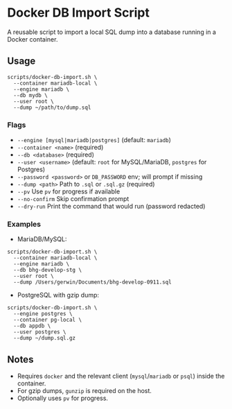 # Docker DB Import Script

A reusable script to import a local SQL dump into a database running in a Docker container.

## Usage

```
scripts/docker-db-import.sh \
  --container mariadb-local \
  --engine mariadb \
  --db mydb \
  --user root \
  --dump ~/path/to/dump.sql
```

### Flags
- `--engine [mysql|mariadb|postgres]` (default: `mariadb`)
- `--container <name>` (required)
- `--db <database>` (required)
- `--user <username>` (default: `root` for MySQL/MariaDB, `postgres` for Postgres)
- `--password <password>` or `DB_PASSWORD` env; will prompt if missing
- `--dump <path>` Path to `.sql` or `.sql.gz` (required)
- `--pv` Use `pv` for progress if available
- `--no-confirm` Skip confirmation prompt
- `--dry-run` Print the command that would run (password redacted)

### Examples
- MariaDB/MySQL:
```
scripts/docker-db-import.sh \
  --container mariadb-local \
  --engine mariadb \
  --db bhg-develop-stg \
  --user root \
  --dump /Users/gerwin/Documents/bhg-develop-0911.sql
```

- PostgreSQL with gzip dump:
```
scripts/docker-db-import.sh \
  --engine postgres \
  --container pg-local \
  --db appdb \
  --user postgres \
  --dump ~/dump.sql.gz
```

## Notes
- Requires `docker` and the relevant client (`mysql`/`mariadb` or `psql`) inside the container.
- For gzip dumps, `gunzip` is required on the host.
- Optionally uses `pv` for progress.
